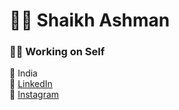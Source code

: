 # 🧑‍💻 Shaikh Ashman

### 🚶‍♂️ Working on Self

📍 India  
🔗 [LinkedIn](https://www.linkedin.com/in/shaikh-ashman-21b7462b0/)  
📸 [Instagram](https://www.instagram.com/js_developerr/)
